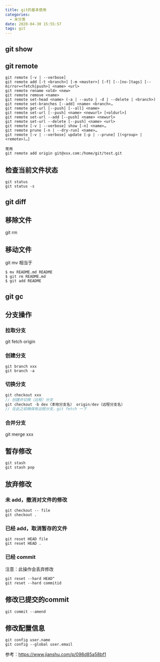 ```yaml
---
title: git的基本使用
categories:
  - 未分类
date: 2020-04-30 15:55:57
tags: git
---
```

## git show 

## git remote 
```
git remote [-v | --verbose]
git remote add [-t <branch>] [-m <master>] [-f] [--[no-]tags] [--mirror=<fetch|push>] <name> <url>
git remote rename <old> <new>
git remote remove <name>
git remote set-head <name> (-a | --auto | -d | --delete | <branch>)
git remote set-branches [--add] <name> <branch>…​
git remote get-url [--push] [--all] <name>
git remote set-url [--push] <name> <newurl> [<oldurl>]
git remote set-url --add [--push] <name> <newurl>
git remote set-url --delete [--push] <name> <url>
git remote [-v | --verbose] show [-n] <name>…​
git remote prune [-n | --dry-run] <name>…​
git remote [-v | --verbose] update [-p | --prune] [(<group> | <remote>)…​]

常用
git remote add origin git@xxx.com:/home/git/test.git
```

## 检查当前文件状态 
```
git status
git status -s
```

## git diff

## 移除文件
git rm
## 移动文件
git mv
相当于
```
$ mv README.md README
$ git rm README.md
$ git add README
```

## git gc

## 分支操作
### 拉取分支
git fetch origin
### 创建分支
```
git branch xxx
git branch -a
```
### 切换分支
```js
git checkout xxx
// 创建并切换（远程）分支
git checkout -b dev（本地分支名） origin/dev（远程分支名）
// 在此之前确保有远程分支，git fetch 一下
```
### 合并分支
git merge xxx

## 暂存修改
```
git stash
git stash pop
```
## 放弃修改
### 未 add，撤消对文件的修改
```
git checkout -- file
git checkout .
```
### 已经 add，取消暂存的文件
```
git reset HEAD file
git reset HEAD .
```
### 已经 commit 
注意：此操作会丢弃修改
```
git reset --hard HEAD^
git reset --hard commitid
```
## 修改已提交的commit
```
git commit --amend
```
## 修改配置信息
```
git config user.name
git config --global user.email
```
参考：https://www.jianshu.com/p/098d85a58bf1